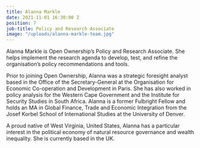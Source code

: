 ```yaml
---
title: Alanna Markle
date: 2021-11-01 16:30:00 Z
position: 7
job-title: Policy and Research Associate
image: "/uploads/alanna-markle-team.jpg"
---
```


Alanna Markle is Open Ownership’s Policy and Research Associate. She helps implement the research agenda to develop, test, and refine the organisation’s policy recommendations and tools.

Prior to joining Open Ownership, Alanna was a strategic foresight analyst based in the Office of the Secretary-General at the Organisation for Economic Co-operation and Development in Paris. She has also worked in policy analysis for the Western Cape Government and the Institute for Security Studies in South Africa. Alanna is a former Fulbright Fellow and holds an MA in Global Finance, Trade and Economic Integration from the Josef Korbel School of International Studies at the University of Denver.

A proud native of West Virginia, United States, Alanna has a particular interest in the political economy of natural resource governance and wealth inequality. She is currently based in the UK.